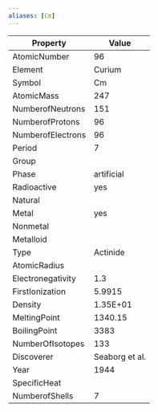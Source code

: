 ```yaml
---
aliases: [Cm]
---
```


| Property          | Value          |
| ----------------- | -------------- |
| AtomicNumber      | 96             |
| Element           | Curium         |
| Symbol            | Cm             |
| AtomicMass        | 247            |
| NumberofNeutrons  | 151            |
| NumberofProtons   | 96             |
| NumberofElectrons | 96             |
| Period            | 7              |
| Group             |                |
| Phase             | artificial     |
| Radioactive       | yes            |
| Natural           |                |
| Metal             | yes            |
| Nonmetal          |                |
| Metalloid         |                |
| Type              | Actinide       |
| AtomicRadius      |                |
| Electronegativity | 1.3            |
| FirstIonization   | 5.9915         |
| Density           | 1.35E+01       |
| MeltingPoint      | 1340.15        |
| BoilingPoint      | 3383           |
| NumberOfIsotopes  | 133            |
| Discoverer        | Seaborg et al. |
| Year              | 1944           |
| SpecificHeat      |                |
| NumberofShells    | 7              |
